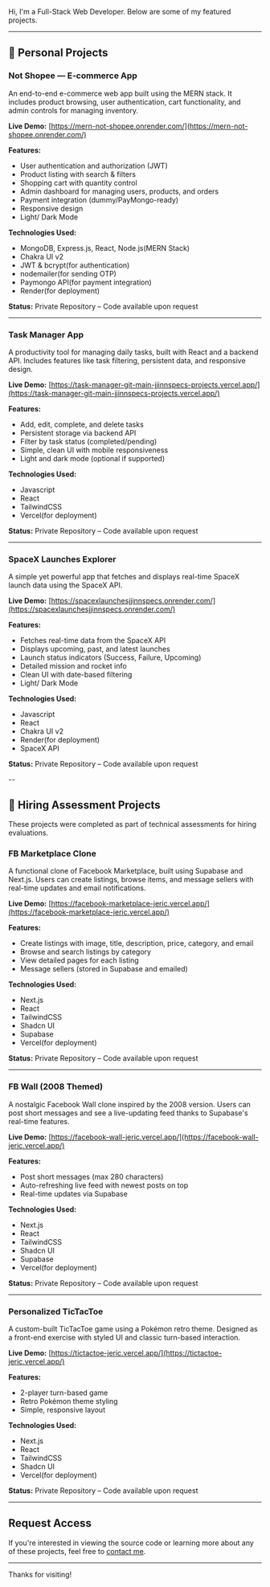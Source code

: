 Hi, I'm a Full-Stack Web Developer. Below are some of my featured projects.

---

## 🔧 Personal Projects

### Not Shopee — E-commerce App

An end-to-end e-commerce web app built using the MERN stack. It includes product browsing, user authentication, cart functionality, and admin controls for managing inventory.

**Live Demo:** [https://mern-not-shopee.onrender.com/](https://mern-not-shopee.onrender.com/)

**Features:**
- User authentication and authorization (JWT)
- Product listing with search & filters
- Shopping cart with quantity control
- Admin dashboard for managing users, products, and orders
- Payment integration (dummy/PayMongo-ready)
- Responsive design
- Light/ Dark Mode
  
**Technologies Used:**
  - MongoDB, Express.js, React, Node.js(MERN Stack)
  - Chakra UI v2
  - JWT & bcrypt(for authentication)
  - nodemailer(for sending OTP)
  - Paymongo API(for payment integration)
  - Render(for deployment)
    
**Status:** Private Repository – Code available upon request

---

### Task Manager App

A productivity tool for managing daily tasks, built with React and a backend API. Includes features like task filtering, persistent data, and responsive design.

**Live Demo:** [https://task-manager-git-main-jjinnspecs-projects.vercel.app/](https://task-manager-git-main-jjinnspecs-projects.vercel.app/)

**Features:**
- Add, edit, complete, and delete tasks
- Persistent storage via backend API
- Filter by task status (completed/pending)
- Simple, clean UI with mobile responsiveness
- Light and dark mode (optional if supported)
  
**Technologies Used:**
  - Javascript
  - React
  - TailwindCSS
  - Vercel(for deployment)

**Status:** Private Repository – Code available upon request

---

### SpaceX Launches Explorer

A simple yet powerful app that fetches and displays real-time SpaceX launch data using the SpaceX API.

**Live Demo:** [https://spacexlaunchesjjinnspecs.onrender.com/](https://spacexlaunchesjjinnspecs.onrender.com/)

**Features:**
- Fetches real-time data from the SpaceX API
- Displays upcoming, past, and latest launches
- Launch status indicators (Success, Failure, Upcoming)
- Detailed mission and rocket info
- Clean UI with date-based filtering
- Light/ Dark Mode
  
**Technologies Used:**
- Javascript
- React
- Chakra UI v2
- Render(for deployment)
- SpaceX API
  
**Status:** Private Repository – Code available upon request

--

## 🧪 Hiring Assessment Projects

These projects were completed as part of technical assessments for hiring evaluations.

### FB Marketplace Clone

A functional clone of Facebook Marketplace, built using Supabase and Next.js. Users can create listings, browse items, and message sellers with real-time updates and email notifications.

**Live Demo:** [https://facebook-marketplace-jeric.vercel.app/](https://facebook-marketplace-jeric.vercel.app/)

**Features:**
  - Create listings with image, title, description, price, category, and email
  - Browse and search listings by category
  - View detailed pages for each listing
  -  Message sellers (stored in Supabase and emailed)
    
**Technologies Used:**
  - Next.js
  - React
  - TailwindCSS
  - Shadcn UI
  -  Supabase
  - Vercel(for deployment)

**Status:** Private Repository – Code available upon request

---

### FB Wall (2008 Themed)

A nostalgic Facebook Wall clone inspired by the 2008 version. Users can post short messages and see a live-updating feed thanks to Supabase's real-time features.

**Live Demo:** [https://facebook-wall-jeric.vercel.app/](https://facebook-wall-jeric.vercel.app/)

**Features:**
  - Post short messages (max 280 characters)
  - Auto-refreshing live feed with newest posts on top
  - Real-time updates via Supabase
    
**Technologies Used:**
  - Next.js
  - React
  - TailwindCSS
  - Shadcn UI
  -  Supabase
  - Vercel(for deployment)
    
**Status:** Private Repository – Code available upon request

---

### Personalized TicTacToe

A custom-built TicTacToe game using a Pokémon retro theme. Designed as a front-end exercise with styled UI and classic turn-based interaction.

**Live Demo:** [https://tictactoe-jeric.vercel.app/](https://tictactoe-jeric.vercel.app/)

**Features:**
  - 2-player turn-based game
  - Retro Pokémon theme styling
  - Simple, responsive layout
    
**Technologies Used:**
  - Next.js
  - React
  - TailwindCSS
  - Shadcn UI
  - Vercel(for deployment)

**Status:** Private Repository – Code available upon request

---  

## Request Access

If you're interested in viewing the source code or learning more about any of these projects, feel free to [contact me](mailto:j3.cariaso@gmail.com).

---

Thanks for visiting!

